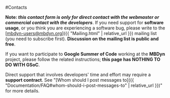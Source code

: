 ---
---

#Contacts

**Note: _this contact form is only for direct contact with the webmaster
or commercial contact with the developers_**.
If you need support for **software usage**, or you think you
are experiencing a software bug, please
write to the
[mbdyn-users@mbdyn.org]({{ "Mailing.html" | relative_url }}) mailing list
(you need to subscribe first).
**Discussion on the mailing list is public and free**.

If you want to participate to **Google Summer of Code**
working at the **MBDyn** project,
please follow the related instructions;
**this page has NOTHING TO DO WITH GSoC**.

Direct support that involves developers' time and
effort may require a **support contract**.
See "[Whom should I post messages to]({{ "Documentation/FAQ#whom-should-i-post-messages-to" | relative_url }})"
for more details.

